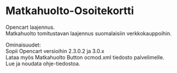 # Matkahuolto-Osoitekortti
Opencart laajennus.<br/>
Matkahuolto tomitustavan laajennus suomalaisiin verkkokauppoihin.

Ominaisuudet:<br/>
Sopii Opencart versioihin 2.3.0.2 ja 3.0.x<br>
Lataa myös Matkahuolto Button ocmod.xml tiedosto palvelimelle.<br/>
Lue ja noudata  ohje-tiedostoa.<br/>
